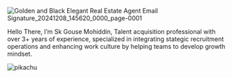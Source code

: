 ![Golden and Black Elegant Real Estate Agent Email Signature_20241208_145620_0000_page-0001](https://github.com/user-attachments/assets/b07977fd-b2ac-431b-99e3-08dc92a68b49)

Hello There, I’m Sk Gouse Mohiddin, Talent acquisition professional with over 3+ years of experience, specialized in integrating stategic recruitment operations and enhancing work culture by helping teams to develop growth mindset.

![pikachu](https://github.com/user-attachments/assets/dfdf44ae-1ab8-4d63-87e2-a3be859c1a1e)


<!---
SGM8639/SGM8639 is a ✨ special ✨ repository because its `README.md` (this file) appears on your GitHub profile.
You can click the Preview link to take a look at your changes.
--->
